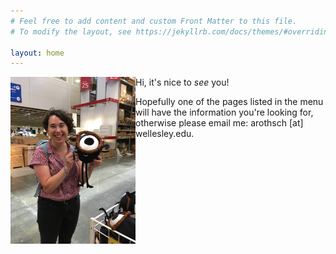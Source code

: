 ```yaml
---
# Feel free to add content and custom Front Matter to this file.
# To modify the layout, see https://jekyllrb.com/docs/themes/#overriding-theme-defaults

layout: home
---
```


<img src="images/hello_.JPG"
     alt="A friend and I saying 'hello'"
     width="200" 
     align= "left"
     float = "left"
     margin = "1000 10 10 10"
     />

Hi, it's nice to _see_ you!

Hopefully one of the pages listed in the menu will have the information you're looking for, otherwise please email me: arothsch [at] wellesley.edu. 
